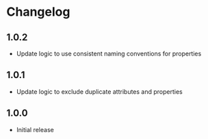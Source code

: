 # Changelog

## 1.0.2

- Update logic to use consistent naming conventions for properties

## 1.0.1

- Update logic to exclude duplicate attributes and properties

## 1.0.0

- Initial release